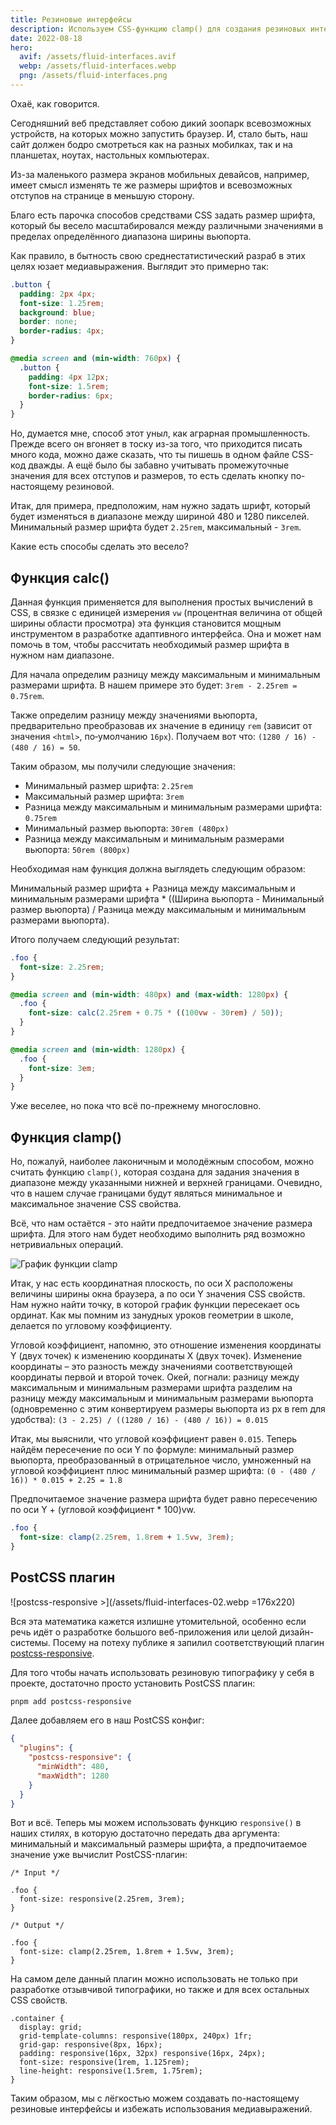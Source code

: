 ```yaml
---
title: Резиновые интерфейсы
description: Используем CSS-функцию clamp() для создания резиновых интерфейсов
date: 2022-08-18
hero:
  avif: /assets/fluid-interfaces.avif
  webp: /assets/fluid-interfaces.webp
  png: /assets/fluid-interfaces.png
---
```


Охаё, как говорится.

Сегодняшний веб представляет собою дикий зоопарк всевозможных устройств, на которых можно запустить браузер. И, стало быть, наш сайт должен бодро смотреться как на разных мобилках, так и на планшетах, ноутах, настольных компьютерах.

Из-за маленького размера экранов мобильных девайсов, например, имеет смысл изменять те же размеры шрифтов и всевозможных отступов на странице в меньшую сторону.

Благо есть парочка способов средствами CSS задать размер шрифта, который бы весело масштабировался между различными значениями в пределах определённого диапазона ширины вьюпорта.

Как правило, в бытность свою среднестатистический разраб в этих целях юзает медиавыражения. Выглядит это примерно так:

```css
.button {
  padding: 2px 4px;
  font-size: 1.25rem;
  background: blue;
  border: none;
  border-radius: 4px;
}

@media screen and (min-width: 760px) {
  .button {
    padding: 4px 12px;
    font-size: 1.5rem;
    border-radius: 6px;
  }
}
```

Но, думается мне, способ этот уныл, как аграрная промышленность. Прежде всего он вгоняет в тоску из-за того, что приходится писать много кода, можно даже сказать, что ты пишешь в одном файле CSS-код дважды. А ещё было бы забавно учитывать промежуточные значения для всех отступов и размеров, то есть сделать кнопку по-настоящему резиновой.

Итак, для примера, предположим, нам нужно задать шрифт, который будет изменяться в диапазоне между шириной 480 и 1280 пикселей. Минимальный размер шрифта будет `2.25rem`, максимальный - `3rem`.

Какие есть способы сделать это весело?

## Функция calc()

Данная функция применяется для выполнения простых вычислений в CSS, в связке с единицей измерения `vw` (процентная величина от общей ширины области просмотра) эта функция становится мощным инструментом в разработке адаптивного интерфейса. Она и может нам помочь в том, чтобы рассчитать необходимый размер шрифта в нужном нам диапазоне.

Для начала определим разницу между максимальным и минимальным размерами шрифта. В нашем примере это будет: `3rem - 2.25rem = 0.75rem`.

Также определим разницу между значениями вьюпорта, предварительно преобразовав их значение в единицу `rem` (зависит от значения `<html>`, по‑умолчанию `16px`). Получаем вот что: `(1280 / 16) - (480 / 16) = 50`.

Таким образом, мы получили следующие значения:

- Минимальный размер шрифта: `2.25rem`
- Максимальный размер шрифта: `3rem`
- Разница между максимальным и минимальным размерами шрифта: `0.75rem`
- Минимальный размер вьюпорта: `30rem (480px)`
- Разница между максимальным и минимальным размерами вьюпорта: `50rem (800px)`

Необходимая нам функция должна выглядеть следующим образом:

Минимальный размер шрифта + Разница между максимальным и минимальным размерами шрифта \* ((Ширина вьюпорта - Минимальный размер вьюпорта) / Разница между максимальным и минимальным размерами вьюпорта).

Итого получаем следующий результат:

```css
.foo {
  font-size: 2.25rem;
}

@media screen and (min-width: 480px) and (max-width: 1280px) {
  .foo {
    font-size: calc(2.25rem + 0.75 * ((100vw - 30rem) / 50));
  }
}

@media screen and (min-width: 1280px) {
  .foo {
    font-size: 3em;
  }
}
```

Уже веселее, но пока что всё по-прежнему многословно.

## Функция clamp()

Но, пожалуй, наиболее лаконичным и молодёжным способом, можно считать функцию `clamp()`, которая создана для задания значения в диапазоне между указанными нижней и верхней границами. Очевидно, что в нашем случае границами будут являться минимальное и максимальное значение CSS свойства.

Всё, что нам остаётся - это найти предпочитаемое значение размера шрифта. Для этого нам будет необходимо выполнить ряд возможно нетривиальных операций.

![График функции clamp](/assets/fluid-interfaces-01.webp)

Итак, у нас есть координатная плоскость, по оси X расположены величины ширины окна браузера, а по оси Y значения CSS свойств. Нам нужно найти точку, в которой график функции пересекает ось ординат. Как мы помним из занудных уроков геометрии в школе, делается по угловому коэффициенту.

Угловой коэффициент, напомню, это отношение изменения координаты Y (двух точек) к изменению координаты X (двух точек). Изменение координаты – это разность между значениями соответствующей координаты первой и второй точек. Окей, погнали: разницу между максимальным и минимальным размерами шрифта разделим на разницу между максимальным и минимальным размерами вьюпорта (одновременно с этим конвертируем размеры вьюпорта из px в rem для удобства): `(3 - 2.25) / ((1280 / 16) - (480 / 16)) = 0.015`

Итак, мы выяснили, что угловой коэффициент равен `0.015`. Теперь найдём пересечение по оси Y по формуле: минимальный размер вьюпорта, преобразованный в отрицательное число, умноженный на угловой коэффициент плюс минимальный размер шрифта: `(0 - (480 / 16)) * 0.015 + 2.25 = 1.8`

Предпочитаемое значение размера шрифта будет равно пересечению по оси Y + (угловой коэффициент \* 100)vw.

```css
.foo {
  font-size: clamp(2.25rem, 1.8rem + 1.5vw, 3rem);
}
```

## PostCSS плагин

![postcss-responsive >](/assets/fluid-interfaces-02.webp =176x220)

Вся эта математика кажется излишне утомительной, особенно если речь идёт о разработке большого веб-приложения или целой дизайн-системы. Посему на потеху публике я запилил соответствующий плагин [postcss-responsive](https://github.com/azat-io/postcss-responsive).

Для того чтобы начать использовать резиновую типографику у себя в проекте, достаточно просто установить PostCSS плагин:

```sh
pnpm add postcss-responsive
```

Далее добавляем его в наш PostCSS конфиг:

```json
{
  "plugins": {
    "postcss-responsive": {
      "minWidth": 480,
      "maxWidth": 1280
    }
  }
}
```

Вот и всё. Теперь мы можем использовать функцию `responsive()` в наших стилях, в которую достаточно передать два аргумента: минимальный и максимальный размеры шрифта, а предпочитаемое значение уже вычислит PostCSS-плагин:

```postcss
/* Input */

.foo {
  font-size: responsive(2.25rem, 3rem);
}

/* Output */

.foo {
  font-size: clamp(2.25rem, 1.8rem + 1.5vw, 3rem);
}
```

На самом деле данный плагин можно использовать не только при разработке отзывчивой типографики, но также и для всех остальных CSS свойств.

```postcss
.container {
  display: grid;
  grid-template-columns: responsive(180px, 240px) 1fr;
  grid-gap: responsive(8px, 16px);
  padding: responsive(16px, 32px) responsive(16px, 24px);
  font-size: responsive(1rem, 1.125rem);
  line-height: responsive(1.5rem, 1.75rem);
}
```

Таким образом, мы с лёгкостью можем создавать по-настоящему резиновые интерфейсы и избежать использования медиавыражений.
